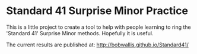 # Standard 41 Surprise Minor Practice
This is a little project to create a tool to help with people learning to ring the 'Standard 41' Surprise Minor methods. Hopefully it is useful.

The current results are published at: http://bobwallis.github.io/Standard41/
